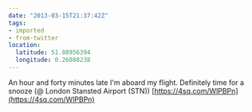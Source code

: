 ```yaml
---
date: "2013-03-15T21:37:42Z"
tags:
- imported
- from-twitter
location:
  latitude: 51.88956394
  longitude: 0.26088238
---
```

An hour and forty minutes late I'm aboard my flight. Definitely time for a snooze \(@ London Stansted Airport \(STN\)\) [https://4sq.com/WlPBPn](https://4sq.com/WlPBPn)

